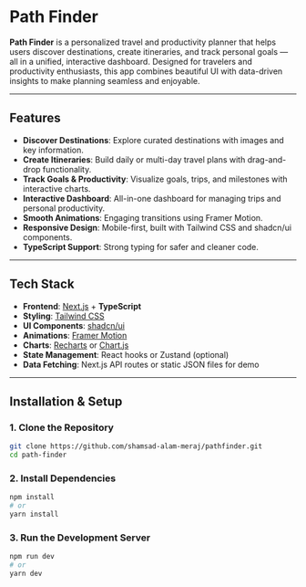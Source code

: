 # Path Finder

**Path Finder** is a personalized travel and productivity planner that helps users discover destinations, create itineraries, and track personal goals — all in a unified, interactive dashboard. Designed for travelers and productivity enthusiasts, this app combines beautiful UI with data-driven insights to make planning seamless and enjoyable.

---

## Features

- **Discover Destinations**: Explore curated destinations with images and key information.
- **Create Itineraries**: Build daily or multi-day travel plans with drag-and-drop functionality.
- **Track Goals & Productivity**: Visualize goals, trips, and milestones with interactive charts.
- **Interactive Dashboard**: All-in-one dashboard for managing trips and personal productivity.
- **Smooth Animations**: Engaging transitions using Framer Motion.
- **Responsive Design**: Mobile-first, built with Tailwind CSS and shadcn/ui components.
- **TypeScript Support**: Strong typing for safer and cleaner code.

---

## Tech Stack

- **Frontend**: [Next.js](https://nextjs.org/) + **TypeScript**
- **Styling**: [Tailwind CSS](https://tailwindcss.com/)
- **UI Components**: [shadcn/ui](https://ui.shadcn.com/)
- **Animations**: [Framer Motion](https://www.framer.com/motion/)
- **Charts**: [Recharts](https://recharts.org/en-US/) or [Chart.js](https://www.chartjs.org/)
- **State Management**: React hooks or Zustand (optional)
- **Data Fetching**: Next.js API routes or static JSON files for demo

---

## Installation & Setup

### 1. Clone the Repository

```bash
git clone https://github.com/shamsad-alam-meraj/pathfinder.git
cd path-finder
```

### 2. Install Dependencies

```bash
npm install
# or
yarn install
```

### 3. Run the Development Server

```bash
npm run dev
# or
yarn dev
```
